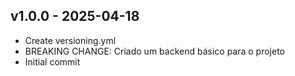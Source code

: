 ## v1.0.0 - 2025-04-18
* Create versioning.yml
* BREAKING CHANGE: Criado um backend básico para o projeto
* Initial commit
